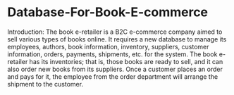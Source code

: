 # Database-For-Book-E-commerce

Introduction:
  The book e-retailer is a B2C e-commerce company aimed to sell various types of books online. It requires a new database to manage its employees, authors, book information, inventory, suppliers, customer information, orders, payments, shipments, etc. for the system.
	The book e-retailer has its inventories; that is, those books are ready to sell, and it can also order new books from its suppliers. Once a customer places an order and pays for it, the employee from the order department will arrange the shipment to the customer. 
